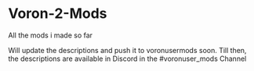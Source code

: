 # Voron-2-Mods
All the mods i made so far

Will update the descriptions and push it to voronusermods soon.
Till then, the descriptions are available in Discord in the #voronuser_mods Channel